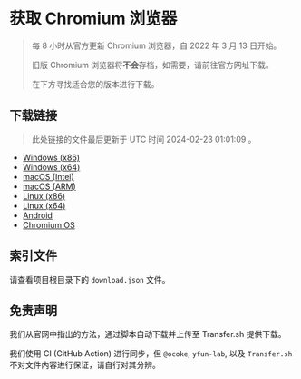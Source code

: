# 获取 Chromium 浏览器

> 每 8 小时从官方更新 Chromium 浏览器，自 2022 年 3 月 13 日开始。
> 
> 旧版 Chromium 浏览器将**不会**存档，如需要，请前往官方网址下载。
>
> 在下方寻找适合您的版本进行下载。

## 下载链接

> 此处链接的文件最后更新于 UTC 时间 2024-02-23 01:01:09
。

- [Windows (x86)](https://transfer.sh/6mNkGR7mxK/Win.zip)
- [Windows (x64)](https://transfer.sh/LEM3kOWjF3/Win_x64.zip)
- [macOS (Intel)](https://transfer.sh/T24Ozq5I0R/Mac.zip)
- [macOS (ARM)](https://transfer.sh/Jcb7BJeIhl/Mac_Arm.zip)
- [Linux (x86)](https://transfer.sh/8sdOc3E613/Linux.zip)
- [Linux (x64)](https://transfer.sh/FPGCrs5mgK/Linux_x64.zip)
- [Android](https://transfer.sh/0T2QtSYc2k/Android.zip)
- [Chromium OS](https://transfer.sh/irFN2PSnES/Linux_ChromiumOS_Full.zip)

## 索引文件

请查看项目根目录下的 `download.json` 文件。

## 免责声明

我们从官网中指出的方法，通过脚本自动下载并上传至 Transfer.sh 提供下载。

我们使用 CI (GitHub Action) 进行同步，但 `@ocoke`, `yfun-lab`, 以及 `Transfer.sh` 不对文件内容进行保证，请自行对其分辨。
